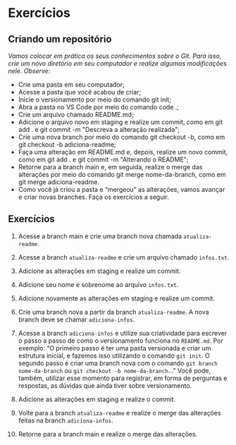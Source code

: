# Exercícios

## Criando um repositório

_Vamos colocar em prática os seus conhecimentos sobre o Git. Para isso, crie um novo diretório em seu computador e realize algumas modificações nele. Observe:_

* Crie uma pasta em seu computador;
* Acesse a pasta que você acabou de criar;
* Inicie o versionamento por meio do comando git init;
* Abra a pasta no VS Code por meio do comando code .;
* Crie um arquivo chamado README.md;
* Adicione o arquivo novo em staging e realize um commit, como em git add . e git commit -m "Descreva a alteração realizada";
* Crie uma nova branch por meio do comando git checkout -b, como em git checkout -b adiciona-readme;
* Faça uma alteração em README.md e, depois, realize um novo commit, como em git add . e git commit -m "Alterando o README";
* Retorne para a branch main e, em seguida, realize o merge das alterações por meio do comando git merge nome-da-branch, como em git merge adiciona-readme.
* Como você já criou a pasta e “mergeou” as alterações, vamos avançar e criar novas branches. Faça os exercícios a seguir.

## Exercícios

1. Acesse a branch main e crie uma branch nova chamada `atualiza-readme`.

2. Acesse a branch `atualiza-readme` e crie um arquivo chamado `infos.txt`.

3. Adicione as alterações em staging e realize um commit.

4. Adicione seu nome e sobrenome ao arquivo `infos.txt`.

5. Adicione novamente as alterações em staging e realize um commit.

6. Crie uma branch nova a partir da branch `atualiza-readme`. A nova branch deve se chamar `adiciona-infos`.

7. Acesse a branch `adiciona-infos` e utilize sua criatividade para escrever o passo a passo de como o versionamento funciona no `README.md`. Por exemplo: “O primeiro passo é ter uma pasta versionada e criar um estrutura inicial, e fazemos isso utilizando o comando `git init`. O segundo passo é criar uma branch nova com o comando `git branch nome-da-branch` ou `git checkout -b nome-da-branch`…” Você pode, também, utilizar esse momento para registrar, em forma de perguntas e respostas, as dúvidas que ainda tiver sobre versionamento.

8. Adicione as alterações em staging e realize o commit.

9. Volte para a branch `atualiza-readme` e realize o merge das alterações feitas na branch `adiciona-infos`.

10. Retorne para a branch main e realize o merge das alterações.